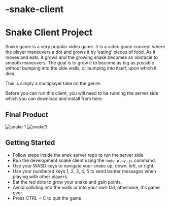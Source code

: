 # -snake-client
# Snake Client Project

Snake game is a very popular video game. It is a video game concept where the player maneuvers a dot and grows it by ‘eating’ pieces of food. 
As it moves and eats, it grows and the growing snake becomes an obstacle to smooth maneuvers. 
The goal is to grow it to become as big as possible without bumping into the side walls, or bumping into itself, upon which it dies.

This is simply a multiplayer take on the genre.

Before you can run this client, you will need to be running the server side which you can download and install from here. 

## Final Product

![snake 1](https://github.com/Bekidemissie/-snake-client/assets/130595119/840350e6-a3c6-493d-a2f9-6db1288fd450)
![snake3](https://github.com/Bekidemissie/-snake-client/assets/130595119/6ebed282-eab4-46cb-b87b-0250bc49a079)


## Getting Started

- Follow steps inside the snek server repo to run the server side
- Run the development snake client using the `node play.js` command.
- Use your WASD keys to navigate your snake up, down, left, or right.
- Use your numbered keys 1, 2, 3, 4, 5 to send banter messages when playing with other players.
- Eat the red dots to grow your snake and gain points.
- Avoid colliding into the walls or into your own tail, otherwise, it's game over.
- Press CTRL + C to quit the game.

